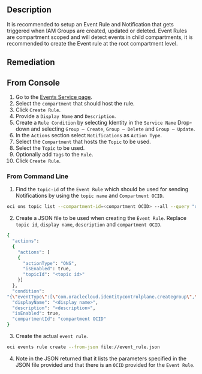 ## Description

It is recommended to setup an Event Rule and Notification that gets triggered when IAM Groups are created, updated or deleted. Event Rules are compartment scoped and will detect events in child compartments, it is recommended to create the Event rule at the root compartment level.

## Remediation

## From Console

1. Go to the [Events Service page](https://console.us-ashburn1.oraclecloud.com/events/rules).
2. Select the `compartment` that should host the rule.
3. Click `Create Rule`.
4. Provide a `Display Name` and `Description`.
5. Create a `Rule Condition` by selecting Identity in the `Service Name` Drop-down and selecting `Group – Create`, `Group – Delete` and `Group – Update`.
6. In the `Actions` section select `Notifications` as `Action Type`.
7. Select the `Compartment` that hosts the `Topic` to be used.
8. Select the `Topic` to be used.
9. Optionally add `Tags` to the `Rule`.
10. Click `Create Rule`.

### From Command Line

1. Find the `topic-id` of the `Event Rule` which should be used for sending Notifications by using the `topic name` and `Compartment OCID`.

```bash
oci ons topic list --compartment-id=<compartment OCID> --all --query "data [?name=='<topic_name>']".{"name:name,topic_id:\"topic-id\""} --output table
```

2. Create a JSON file to be used when creating the `Event Rule`. Replace `topic id`, `display name`, `description` and `compartment OCID`.

```bash
{
  "actions":
  {
    "actions": [
    {
      "actionType": "ONS",
      "isEnabled": true,
      "topicId": "<topic id>"
    }]
  },
  "condition":
"{\"eventType\":[\"com.oraclecloud.identitycontrolplane.creategroup\",\"com.oraclecloud.identitycontrolplane.deletegroup\",\"com.oraclecloud.identitycontrolplane.updategroup\"],\"data\":{}}",
  "displayName": "<display name>",
  "description": "<description>",
  "isEnabled": true,
  "compartmentId": "compartment OCID"
}
```

3. Create the actual `event rule`.

```bash
oci events rule create --from-json file://event_rule.json
```

4. Note in the JSON returned that it lists the parameters specified in the JSON file provided and that there is an `OCID` provided for the `Event Rule`.